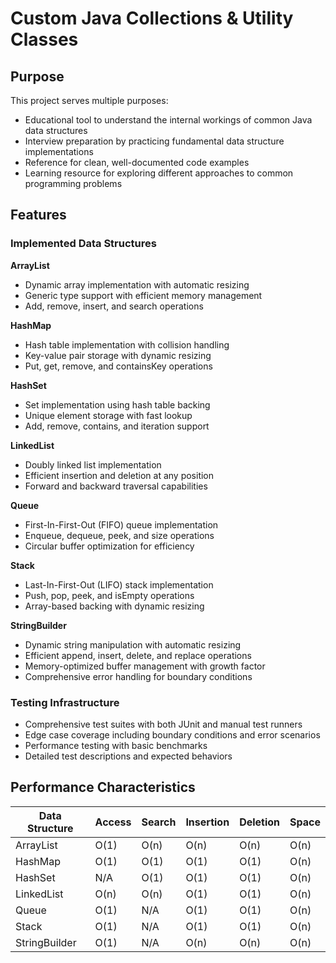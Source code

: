 # Custom Java Collections & Utility Classes

## Purpose

This project serves multiple purposes:
- Educational tool to understand the internal workings of common Java data structures
- Interview preparation by practicing fundamental data structure implementations
- Reference for clean, well-documented code examples
- Learning resource for exploring different approaches to common programming problems

## Features

### Implemented Data Structures

**ArrayList**
- Dynamic array implementation with automatic resizing
- Generic type support with efficient memory management
- Add, remove, insert, and search operations

**HashMap**
- Hash table implementation with collision handling
- Key-value pair storage with dynamic resizing
- Put, get, remove, and containsKey operations

**HashSet**
- Set implementation using hash table backing
- Unique element storage with fast lookup
- Add, remove, contains, and iteration support

**LinkedList**
- Doubly linked list implementation
- Efficient insertion and deletion at any position
- Forward and backward traversal capabilities

**Queue**
- First-In-First-Out (FIFO) queue implementation
- Enqueue, dequeue, peek, and size operations
- Circular buffer optimization for efficiency

**Stack**
- Last-In-First-Out (LIFO) stack implementation
- Push, pop, peek, and isEmpty operations
- Array-based backing with dynamic resizing

**StringBuilder**
- Dynamic string manipulation with automatic resizing
- Efficient append, insert, delete, and replace operations
- Memory-optimized buffer management with growth factor
- Comprehensive error handling for boundary conditions

### Testing Infrastructure
- Comprehensive test suites with both JUnit and manual test runners
- Edge case coverage including boundary conditions and error scenarios
- Performance testing with basic benchmarks
- Detailed test descriptions and expected behaviors



## Performance Characteristics

| Data Structure | Access | Search | Insertion | Deletion | Space |
|----------------|--------|--------|-----------|----------|--------|
| ArrayList      | O(1)   | O(n)   | O(n)      | O(n)     | O(n)   |
| HashMap        | O(1)   | O(1)   | O(1)      | O(1)     | O(n)   |
| HashSet        | N/A    | O(1)   | O(1)      | O(1)     | O(n)   |
| LinkedList     | O(n)   | O(n)   | O(1)      | O(1)     | O(n)   |
| Queue          | O(1)   | N/A    | O(1)      | O(1)     | O(n)   |
| Stack          | O(1)   | N/A    | O(1)      | O(1)     | O(n)   |
| StringBuilder  | O(1)   | N/A    | O(n)      | O(n)     | O(n)   |



